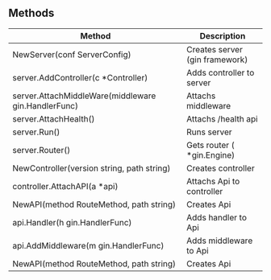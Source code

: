 ## Methods

| Method                                              | Description                    |
| --------------------------------------------------- | ------------------------------ |
| NewServer(conf ServerConfig)                        | Creates server (gin framework) |
| server.AddController(c \*Controller)                | Adds controller to server      |
| server.AttachMiddleWare(middleware gin.HandlerFunc) | Attachs middleware             |
| server.AttachHealth()                               | Attachs /health api            |
| server.Run()                                        | Runs server                    |
| server.Router()                                     | Gets router ( \*gin.Engine)    |
| NewController(version string, path string)          | Creates controller             |
| controller.AttachAPI(a \*api)                       | Attachs Api to controller      |
| NewAPI(method RouteMethod, path string)             | Creates Api                    |
| api.Handler(h gin.HandlerFunc)                      | Adds handler to Api            |
| api.AddMiddleware(m gin.HandlerFunc)                | Adds middleware to Api         |
| NewAPI(method RouteMethod, path string)             | Creates Api                    |
